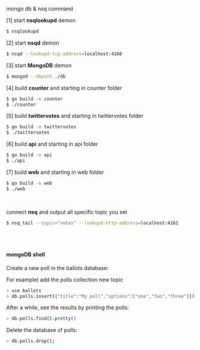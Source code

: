 mongo db & nsq command

[1] start **nsqlookupd** demon
```sh
$ nsqlookupd
```

[2] start **nsqd** demon
```sh
$ nsqd --lookupd-tcp-address=localhost:4160
```

[3] start **MongoDB** demon
```sh
$ mongod --dbpath ./db
```

[4] build **counter** and starting in counter folder
```sh
$ go build -o counter
$ ./counter
```

[5] build **twittervotes** and starting in twittervotes folder
```sh
$ go build -o twittervotes
$ ./twittervotes
```

[6] build **api** and starting in api folder
```sh
$ go build -o api
$ ./api
```

[7] build **web** and starting in web folder
```sh
$ go build -o web
$ ./web
```
<br>

connect **nsq** and output all specific topic you set
```sh
$ nsq_tail --topic="votes" --lookupd-http-address=localhost:4161
```
<br><br>

#### mongoDB shell
Create a new poll in the ballots database:

For example)
add the polls collection new topic
```sh
> use ballots
> db.polls.insert({"title":"My poll","options":["one","two","three"]})
```

After a while, see the results by printing the polls:

```sh
> db.polls.find().pretty()
```

Delete the database of polls:

```sh
> db.polls.drop();
```
